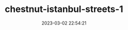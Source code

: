 ---
date: 2023-03-02 22:54:21
imageOriginalPath: photographs/chestnut-istanbul-streets-1-image-e5b7f3a5
imagePreviewPath: photographs/chestnut-istanbul-streets-1-preview-2876a4cb
photoCamera: Minolta SR-T Super
photoColor: colored
photoDate: 2017-01
photoFilm: Tudor 200
photoLens: ''
photoLocation: Istanbul, Turkiye
photoSource: analog
photoType: city
title: chestnut-istanbul-streets-1
translationKey: null
---